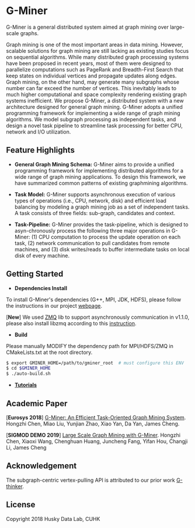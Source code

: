 # G-Miner

G-Miner is a general distributed system aimed at graph mining over large-scale graphs.

Graph mining is one of the most important areas in data mining. However, scalable solutions for graph mining are still lacking as existing studies focus on sequential algorithms. While many distributed graph processing systems have been proposed in recent years, most of them were designed to parallelize computations such as PageRank and Breadth-First Search that keep states on individual vertices and propagate updates along edges. Graph mining, on the other hand, may generate many subgraphs whose number can far exceed the number of vertices. This inevitably leads to much higher computational and space complexity rendering existing graph systems inefficient. We propose G-Miner, a distributed system with a new architecture designed for general graph mining. G-Miner adopts a unified programming framework for implementing a wide range of graph mining algorithms. We model subgraph processing as independent tasks, and design a novel task pipeline to streamline task processing for better CPU, network and I/O utilization.


## Feature Highlights

- **General Graph Mining Schema:** G-Miner aims to provide a unified programming framework for implementing distributed algorithms for a wide range of graph mining applications. To design this framework, we have summarized common patterns of existing graphmining algorithms.

- **Task Model:** G-Miner supports asynchronous execution of various types of operations (i.e., CPU, network, disk) and efficient load balancing by modeling a graph mining job as a set of independent tasks. A task consists of three fields: sub-graph, candidates and context.

- **Task-Pipeline:** G-Miner provides the task-pipeline, which is designed to asyn-chronously process the following three major operations in G-Miner: (1) CPU computation to process the update operation on each task, (2) network communication to pull candidates from remote machines, and (3) disk writes/reads to buffer intermediate tasks on local disk of every machine.


## Getting Started

* **Dependencies Install**

To install G-Miner's dependencies (G++, MPI, JDK, HDFS), please follow the instructions in our project [webpage](http://www.cse.cuhk.edu.hk/systems/gminer/deploy.html).

[**New**] We used [ZMQ](https://github.com/zeromq/libzmq/) lib to support asynchronously communication in v1.1.0, please also install libzmq according to this [instruction](https://github.com/zeromq/libzmq/blob/master/INSTALL).


* **Build**

Please manually MODIFY the dependency path for MPI/HDFS/ZMQ in CMakeLists.txt at the root directory.

```bash
$ export GMINER_HOME=/path/to/gminer_root  # must configure this ENV
$ cd $GMINER_HOME
$ ./auto-build.sh
```

* [**Tutorials**](docs/TUTORIALS.md)


## Academic Paper

[**Eurosys 2018**] [G-Miner: An Efficient Task-Oriented Graph Mining System](docs/G-Miner-Eurosys18.pdf). Hongzhi Chen, Miao Liu, Yunjian Zhao, Xiao Yan, Da Yan, James Cheng.

[**SIGMOD DEMO 2019**] [Large Scale Graph Mining with G-Miner](docs/GMiner\_SIGMOD19.pdf). Hongzhi Chen, Xiaoxi Wang, Chenghuan Huang, Juncheng Fang, Yifan Hou, Changji Li, James Cheng

## Acknowledgement
The subgraph-centric vertex-pulling API is attributed to our prior work [G-thinker](https://arxiv.org/abs/1709.03110).

## License

Copyright 2018 Husky Data Lab, CUHK
